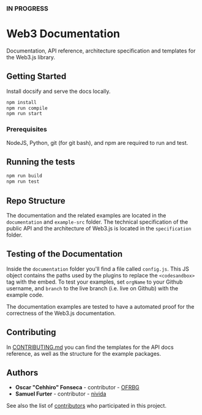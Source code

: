 ### IN PROGRESS

# Web3 Documentation

Documentation, API reference, architecture specification and templates for the Web3.js library.

## Getting Started

Install docsify and serve the docs locally.

```bash
npm install
npm run compile
npm run start
```

### Prerequisites

NodeJS, Python, git (for git bash), and npm are required to run and test.

## Running the tests

```bash
npm run build
npm run test
```

## Repo Structure

The documentation and the related examples are located in the `documentation` and `example-src` folder.
The technical specification of the public API and the architecture of Web3.js is located in the `specification` folder. 

## Testing of the Documentation

Inside the `documentation`  folder you'll find a file called `config.js`. 
This JS object contains the paths used by the plugins to replace the `<codesandbox>` tag with the embed.
To test your examples, set `orgName` to your Github username, and `branch` to the live branch (i.e. live on Github) with the example code.

The documentation examples are tested to have a automated proof for the correctness of the Web3.js documentation.

## Contributing

In [CONTRIBUTING.md](CONTRIBUTING.md) you can find the templates for the API docs reference, as well as the structure for the example packages.

## Authors

* **Oscar "Cehhiro" Fonseca** - contributor - [OFRBG](https://github.com/OFRBG)
* **Samuel Furter** - contributor - [nivida](https://github.com/nivida)

See also the list of [contributors](https://github.com/ethereum/web3-examples/contributors) who participated in this project.
